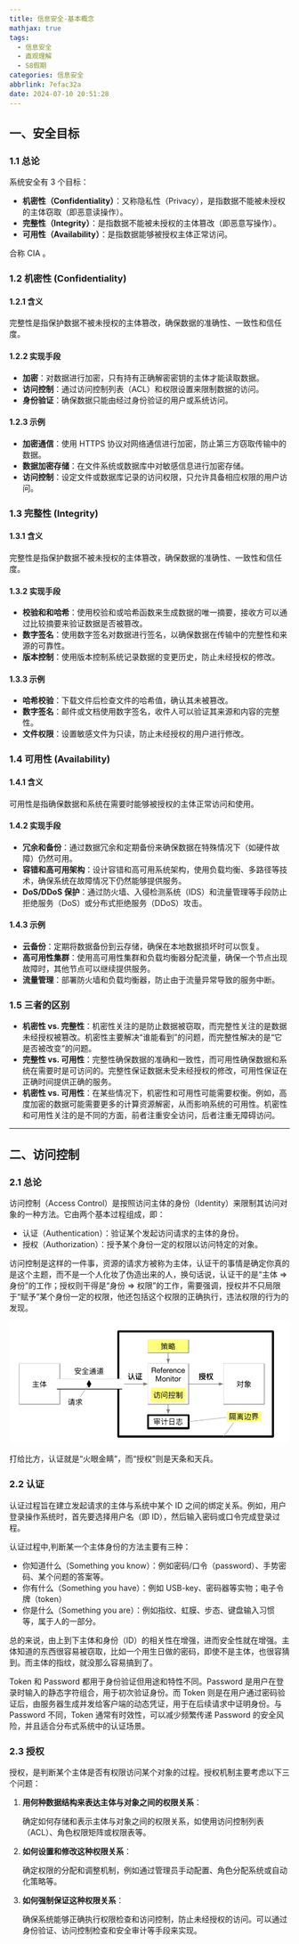 ```yaml
---
title: 信息安全-基本概念
mathjax: true
tags:
  - 信息安全
  - 直观理解
  - S8假期
categories: 信息安全
abbrlink: 7efac32a
date: 2024-07-10 20:51:28
---
```


## 一、安全目标

### 1.1 总论

系统安全有 3 个目标：

- **机密性（Confidentiality）**：又称隐私性（Privacy），是指数据不能被未授权的主体窃取（即恶意读操作）。
- **完整性（Integrity）**：是指数据不能被未授权的主体篡改（即恶意写操作）。
- **可用性（Availability）**：是指数据能够被授权主体正常访问。

合称 CIA 。

### 1.2 机密性 (Confidentiality)

#### 1.2.1 含义

完整性是指保护数据不被未授权的主体篡改，确保数据的准确性、一致性和信任度。

#### 1.2.2 实现手段
- **加密**：对数据进行加密，只有持有正确解密密钥的主体才能读取数据。
- **访问控制**：通过访问控制列表（ACL）和权限设置来限制数据的访问。
- **身份验证**：确保数据只能由经过身份验证的用户或系统访问。

#### 1.2.3 示例
- **加密通信**：使用 HTTPS 协议对网络通信进行加密，防止第三方窃取传输中的数据。
- **数据加密存储**：在文件系统或数据库中对敏感信息进行加密存储。
- **访问控制**：设定文件或数据库记录的访问权限，只允许具备相应权限的用户访问。

### 1.3 完整性 (Integrity)
#### 1.3.1 含义
完整性是指保护数据不被未授权的主体篡改，确保数据的准确性、一致性和信任度。

#### 1.3.2 实现手段
- **校验和和哈希**：使用校验和或哈希函数来生成数据的唯一摘要，接收方可以通过比较摘要来验证数据是否被篡改。
- **数字签名**：使用数字签名对数据进行签名，以确保数据在传输中的完整性和来源的可靠性。
- **版本控制**：使用版本控制系统记录数据的变更历史，防止未经授权的修改。

#### 1.3.3 示例
- **哈希校验**：下载文件后检查文件的哈希值，确认其未被篡改。
- **数字签名**：邮件或文档使用数字签名，收件人可以验证其来源和内容的完整性。
- **文件权限**：设置敏感文件为只读，防止未经授权的用户进行修改。

### 1.4 可用性 (Availability)
#### 1.4.1 含义
可用性是指确保数据和系统在需要时能够被授权的主体正常访问和使用。

#### 1.4.2 实现手段
- **冗余和备份**：通过数据冗余和定期备份来确保数据在特殊情况下（如硬件故障）仍然可用。
- **容错和高可用架构**：设计容错和高可用系统架构，使用负载均衡、多路径等技术，确保系统在故障情况下仍然能够提供服务。
- **DoS/DDoS 保护**：通过防火墙、入侵检测系统（IDS）和流量管理等手段防止拒绝服务（DoS）或分布式拒绝服务（DDoS）攻击。

#### 1.4.3 示例
- **云备份**：定期将数据备份到云存储，确保在本地数据损坏时可以恢复。
- **高可用性集群**：使用高可用性集群和负载均衡器分配流量，确保一个节点出现故障时，其他节点可以继续提供服务。
- **流量管理**：部署防火墙和负载均衡器，防止由于流量异常导致的服务中断。

### 1.5 三者的区别
- **机密性 vs. 完整性**：机密性关注的是防止数据被窃取，而完整性关注的是数据未经授权被篡改。机密性主要解决“谁能看到”的问题，而完整性解决的是“它是否被改变”的问题。
- **完整性 vs. 可用性**：完整性确保数据的准确和一致性，而可用性确保数据和系统在需要时是可访问的。完整性保证数据未受未经授权的修改，可用性保证在正确时间提供正确的服务。
- **机密性 vs. 可用性**：在某些情况下，机密性和可用性可能需要权衡。例如，高度加密的数据可能需要更多的计算资源解密，从而影响系统的可用性。机密性和可用性关注的是不同的方面，前者注重安全访问，后者注重无障碍访问。

----



## 二、访问控制

### 2.1 总论

访问控制（Access Control）是按照访问主体的身份（Identity）来限制其访问对象的一种方法。它由两个基本过程组成，即：

- 认证（Authentication）：验证某个发起访问请求的主体的身份。
- 授权（Authorization）：授予某个身份一定的权限以访问特定的对象。

访问控制是这样的一件事，资源的请求方被称为主体，认证干的事情是确定你真的是这个主题，而不是一个人化妆了伪造出来的人，换句话说，认证干的是“主体 => 身份”的工作；授权则干得是“身份 => 权限”的工作，需要强调，授权并不只局限于“赋予”某个身份一定的权限，他还包括这个权限的正确执行，违法权限的行为的发现。

![image-20240711145910684](信息安全-基本概念/image-20240711145910684.png)

打给比方，认证就是“火眼金睛”，而“授权”则是天条和天兵。

### 2.2 认证

认证过程旨在建立发起请求的主体与系统中某个 ID 之间的绑定关系。例如，用户登录操作系统时，首先要选择用户名（即 ID），然后输入密码或口令完成登录过程。

认证过程中,判断某一个主体身份的方法主要有三种：

- 你知道什么（Something you know）：例如密码/口令（password）、手势密码、某个问题的答案等。
- 你有什么（Something you have）：例如 USB-key、密码器等实物；电子令牌（token）
- 你是什么（Something you are）：例如指纹、虹膜、步态、键盘输入习惯等，属于人的一部分。

总的来说，由上到下主体和身份（ID）的相关性在增强，进而安全性就在增强。主体知道的东西很容易被窃取，比如一个用生日做的密码，即使不是主体，也很容猜到。而主体的指纹，就没那么容易搞到了。

Token 和 Password 都用于身份验证但用途和特性不同。Password 是用户在登录时输入的静态字符组合，用于初次验证身份。而 Token 则是在用户通过密码验证后，由服务器生成并发给客户端的动态凭证，用于在后续请求中证明身份。与 Password 不同，Token 通常有时效性，可以减少频繁传递 Password 的安全风险，并且适合分布式系统中的认证场景。

### 2.3 授权

授权，是判断某个主体是否有权限访问某个对象的过程。授权机制主要考虑以下三个问题：

1. **用何种数据结构来表达主体与对象之间的权限关系**：
   
   确定如何存储和表示主体与对象之间的权限关系，如使用访问控制列表（ACL）、角色权限矩阵或权限表等。
   
2. **如何设置和修改这种权限关系**：
   
   确定权限的分配和调整机制，例如通过管理员手动配置、角色分配系统或自动化策略等。
   
3. **如何强制保证这种权限关系**：
   
   确保系统能够正确执行权限检查和访问控制，防止未经授权的访问。可以通过身份验证、访问控制检查和安全审计等手段来实现。
